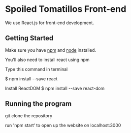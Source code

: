 # Spoiled Tomatillos Front-end

We use React.js for front-end development. 

## Getting Started

Make sure you have [npm](https://docs.npmjs.com/cli/install) and [node](https://nodejs.org/en/) installed.


You'll also need to install react using npm

Type this command in terminal

$ npm install --save react

Install ReactDOM
$ npm install --save react-dom

## Running the program

git clone the repository

run 'npm start' to open up the website on localhost:3000
